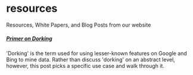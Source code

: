 # resources
Resources, White Papers, and Blog Posts from our website

##### [Primer on Dorking]('https://github.com/shadow-lake-partners/resources/blob/main/primer_on_dorking.md')
'Dorking' is the term used for using lesser-known features on Google and Bing to mine data. Rather than discuss 'dorking' on an abstract level, however, this post picks a specific use case and walk through it.
